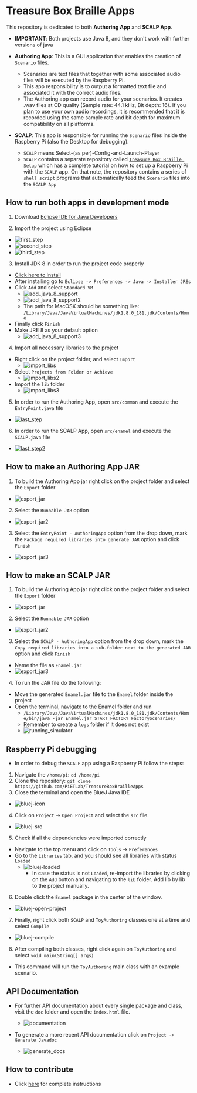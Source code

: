 # Treasure Box Braille Apps

This repository is dedicated to both **Authoring App** and **SCALP App**.
  * **IMPORTANT**: Both projects use Java 8, and they don't work with further versions of java

  * **Authoring App**: This is a GUI application that enables the creation of `Scenario` files.
    * Scenarios are text files that together with some associated audio files will be executed by the Raspberry Pi.
    * This app responsibility is to output a formatted text file and associated it with the correct audio files.
    * The Authoring app can record audio for your scenarios. It creates .wav files at CD quality (Sample rate: 44.1 kHz, Bit depth: 16). If you plan to use your own audio recordings, it is recommended that it is recorded using the same sample rate and bit depth for maximum compatibility on all platforms.


  * **SCALP**: This app is responsible for running the `Scenario` files inside the Raspberry Pi (also the Desktop for debugging).
    * `SCALP` means Select-(as per)-Config-and-Launch-Player
    * `SCALP` contains a separate repository called [`Treasure Box Braille Setup`](https://github.com/PiETLab/TreasureBoxBrailleSetup) which has a complete tutorial on how to set up a Raspberry Pi with the `SCALP` app. On that note, the repository contains a series of `shell script` programs that automatically feed the `Scenario` files into the `SCALP App`

## How to run both apps in development mode

1. Download [Eclipse IDE for Java Developers](https://www.eclipse.org/downloads/packages/release/2018-09/r/eclipse-ide-java-developers)


2. Import the project using Eclipse
  * ![first_step](./READMEImages/first_step.png)
  * ![second_step](./READMEImages/second_step.png)
  * ![third_step](./READMEImages/third_step.png)


3. Install JDK 8 in order to run the project code properly
  * [Click here to install](http://www.oracle.com/technetwork/java/javase/downloads/jdk8-downloads-2133151.html)
  * After installing go to `Eclipse -> Preferences -> Java -> Installer JREs`
  * Click `Add` and select `Standard VM`
    * ![add_java_8_support](./READMEImages/java_8_support.png)
    * ![add_java_8_support2](./READMEImages/java_8_support2.png)
    * The path for MacOSX should be something like:  `/Library/Java/JavaVirtualMachines/jdk1.8.0_181.jdk/Contents/Home`
  * Finally click `Finish`
  * Make JRE 8 as your default option
    * ![add_java_8_support3](./READMEImages/java_8_support3.png)


4. Import all necessary libraries to the project

  * Right click on the project folder, and select `Import`
    * ![import_libs](./READMEImages/import_libs.png)
  * Select `Projects from Folder or Achieve`
    * ![import_libs2](./READMEImages/import_libs2.png)
  * Import the `lib` folder
    * ![import_libs3](./READMEImages/import_libs3.png)


5. In order to run the Authoring App, open `src/common` and execute the `EntryPoint.java` file
  * ![last_step](./READMEImages/last_step.png)


6. In order to run the SCALP App, open `src/enamel` and execute the `SCALP.java` file
  * ![last_step2](./READMEImages/last_step2.png)

## How to make an Authoring App JAR

1. To build the Authoring App jar right click on the project folder and select the `Export` folder
  * ![export_jar](./READMEImages/export_jar.png)


2. Select the `Runnable JAR` option
  * ![export_jar2](./READMEImages/export_jar2.png)


3. Select the `EntryPoint - AuthoringApp` option from the drop down, mark the `Package required libraries into generate JAR` option and click `Finish`
  * ![export_jar3](./READMEImages/export_jar3.png)

## How to make an SCALP JAR

1. To build the Authoring App jar right click on the project folder and select the `Export` folder
  * ![export_jar](./READMEImages/export_jar.png)


2. Select the `Runnable JAR` option
  * ![export_jar2](./READMEImages/export_jar2.png)


3. Select the `SCALP - AuthoringApp` option from the drop down, mark the `Copy required libraries into a sub-folder next to the generated JAR` option and click `Finish`
  * Name the file as `Enamel.jar`
  * ![export_jar3](./READMEImages/export_jar3.png)


4. To run the JAR file do the following:
  * Move the generated `Enamel.jar` file to the `Enamel` folder inside the project
  * Open the terminal, navigate to the Enamel folder and run
    * `/Library/Java/JavaVirtualMachines/jdk1.8.0_181.jdk/Contents/Home/bin/java -jar Enamel.jar START_FACTORY FactoryScenarios/`
    * Remember to create a `logs` folder if it does not exist
    * ![running_simulator](./READMEImages/running_simulator.png)


## Raspberry Pi debugging

* In order to debug the `SCALP` app using a Raspberry Pi follow the steps:

1. Navigate the `/home/pi`: `cd /home/pi`
2. Clone the repository: `git clone https://github.com/PiETLab/TreasureBoxBrailleApps`
3. Close the terminal and open the BlueJ Java IDE
  * ![bluej-icon](./READMEImages/bluej-icon.png)
4. Click on `Project` -> `Open Project` and select the `src` file.
  * ![bluej-src](./READMEImages/bluej-src.png)
5. Check if all the dependencies were imported correctly
  * Navigate to the top menu and click on `Tools` -> `Preferences` 
  * Go to the `Libraries` tab, and you should see all libraries with status `Loaded`
    * ![bluej-loaded](./READMEImages/bluej-loaded.png) 
      * In case the status is not `Loaded`, re-import the libraries by clicking on the `Add` button and navigating to the `lib` folder. Add lib by lib to the project manually.
6. Double click the `Enamel` package in the center of the window.
  * ![bluej-open-project](./READMEImages/bluej-open-project.png) 
7. Finally, right click both `SCALP` and `ToyAuthoring` classes one at a time and select `Compile`
  * ![bluej-compile](./READMEImages/bluej-compile.png)
8. After compiling both classes, right click again on `ToyAuthoring` and select `void main(String[] args)`
  * This command will run the `ToyAuthoring` main class with an example scenario.  

## API Documentation

* For further API documentation about every single package and class, visit the `doc` folder and open the `index.html` file.
  * ![documentation](./READMEImages/documentation.png)

* To generate a more recent API documentation click on `Project -> Generate Javadoc`
  * ![generate_docs](./READMEImages/generate_docs.png)


## How to contribute

* Click [here](https://github.com/PiETLab/TreasureBoxBrailleApps/tree/develop/pullRequestTutorial) for complete instructions
